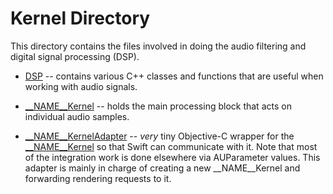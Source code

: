 # Kernel Directory

This directory contains the files involved in doing the audio filtering and digital signal processing (DSP).

- [DSP](DSP) -- contains various C++ classes and functions that are useful when working with audio signals.

- [__NAME__Kernel](__NAME__Kernel.h) -- holds the main processing block that acts on individual audio samples.

- [__NAME__KernelAdapter](__NAME__KernelAdapter.h) -- _very_ tiny Objective-C wrapper for the
  [__NAME__Kernel](__NAME__Kernel.h) so that Swift can communicate with it. Note that most of the integration
  work is done elsewhere via AUParameter values. This adapter is mainly in charge of creating a new
  __NAME__Kernel and forwarding rendering requests to it.
